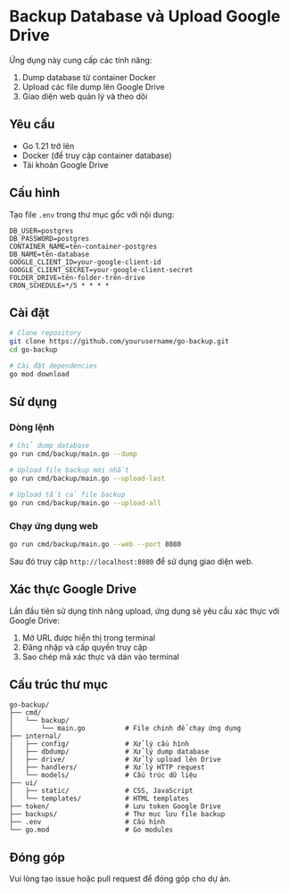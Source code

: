 # Backup Database và Upload Google Drive

Ứng dụng này cung cấp các tính năng:
1. Dump database từ container Docker
2. Upload các file dump lên Google Drive
3. Giao diện web quản lý và theo dõi

## Yêu cầu

- Go 1.21 trở lên
- Docker (để truy cập container database)
- Tài khoản Google Drive

## Cấu hình

Tạo file `.env` trong thư mục gốc với nội dung:

```
DB_USER=postgres
DB_PASSWORD=postgres
CONTAINER_NAME=tên-container-postgres
DB_NAME=tên-database
GOOGLE_CLIENT_ID=your-google-client-id
GOOGLE_CLIENT_SECRET=your-google-client-secret
FOLDER_DRIVE=tên-folder-trên-drive
CRON_SCHEDULE=*/5 * * * *
```

## Cài đặt

```bash
# Clone repository
git clone https://github.com/yourusername/go-backup.git
cd go-backup

# Cài đặt dependencies
go mod download
```

## Sử dụng

### Dòng lệnh

```bash
# Chỉ dump database
go run cmd/backup/main.go --dump

# Upload file backup mới nhất
go run cmd/backup/main.go --upload-last

# Upload tất cả file backup
go run cmd/backup/main.go --upload-all
```

### Chạy ứng dụng web

```bash
go run cmd/backup/main.go --web --port 8080
```

Sau đó truy cập `http://localhost:8080` để sử dụng giao diện web.

## Xác thực Google Drive

Lần đầu tiên sử dụng tính năng upload, ứng dụng sẽ yêu cầu xác thực với Google Drive:

1. Mở URL được hiển thị trong terminal
2. Đăng nhập và cấp quyền truy cập
3. Sao chép mã xác thực và dán vào terminal

## Cấu trúc thư mục

```
go-backup/
├── cmd/
│   └── backup/
│       └── main.go          # File chính để chạy ứng dụng
├── internal/
│   ├── config/              # Xử lý cấu hình
│   ├── dbdump/              # Xử lý dump database
│   ├── drive/               # Xử lý upload lên Drive
│   ├── handlers/            # Xử lý HTTP request
│   └── models/              # Cấu trúc dữ liệu
├── ui/
│   ├── static/              # CSS, JavaScript
│   └── templates/           # HTML templates
├── token/                   # Lưu token Google Drive
├── backups/                 # Thư mục lưu file backup
├── .env                     # Cấu hình
└── go.mod                   # Go modules
```

## Đóng góp

Vui lòng tạo issue hoặc pull request để đóng góp cho dự án. 